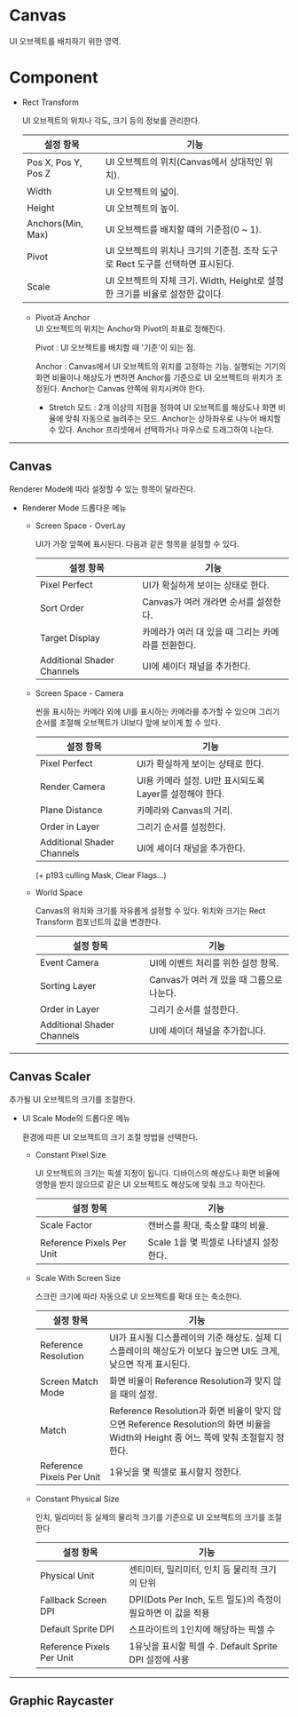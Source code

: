 # Canvas
UI 오브젝트를 배치하기 위한 영역.

# Component

- Rect Transform

    UI 오브젝트의 위치나 각도, 크기 등의 정보를 관리한다.

    |설정 항목          |기능|
    |-------------------|---------------|
    |Pos X, Pos Y, Pos Z|UI 오브젝트의 위치(Canvas에서 상대적인 위치).|
    |Width              |UI 오브젝트의 넓이.|
    |Height             |UI 오브젝트의 높이.|
    |Anchors(Min, Max)  |UI 오브젝트를 배치할 떄의 기준점(0 ~ 1).|
    |Pivot              |UI 오브젝트의 위치나 크기의 기준점. 조작 도구로 Rect 도구를 선택하면 표시된다.|
    |Scale              |UI 오브젝트의 자체 크기. Width, Height로 설정한 크기를 비율로 설정한 값이다.|

    - Pivot과 Anchor  
        UI 오브젝트의 위치는 Anchor와 Pivot의 좌표로 정해진다.

        Pivot : UI 오브젝트를 배치할 때 '기준'이 되는 점.
            
        Anchor : Canvas에서 UI 오브젝트의 위치를 고정하는 기능. 실행되는 기기의 화면 비율이나 해상도가 변하면 Anchor를 기준으로 UI 오브젝트의 위치가 조정된다. Anchor는 Canvas 안쪽에 위치시켜야 한다.  
        - Stretch 모드 : 2개 이상의 지점을 정하여 UI 오브젝트를 해상도나 화면 비율에 맞춰 자동으로 늘려주는 모드. Anchor는 상하좌우로 나누어 배치할 수 있다. Anchor 프리셋에서 선택하거나 마우스로 드래그하여 나눈다.
- - -



## Canvas
Renderer Mode에 따라 설정할 수 있는 항목이 달라진다.

- Renderer Mode 드롭다운 메뉴

    - Screen Space - OverLay
    
        UI가 가장 앞쪽에 표시된다. 다음과 같은 항목을 설정할 수 있다.
        
        |설정 항목           |기능      |
        |---------------------------|------------------|
        |Pixel Perfect              | UI가 확실하게 보이는 상태로 한다.|
        |Sort Order                 |Canvas가 여러 개라면 순서를 설정한다.|
        |Target Display|카메라가 여러 대 있을 때 그리는 카메라를 전환한다.  |
        |Additional Shader Channels |UI에 셰이더 채널을 추가한다.|

        
    - Screen Space - Camera
    
        씬을 표시하는 카메라 외에 UI를 표시하는 카메라를 추가할 수 있으며 그리기 순서를 조절해 오브젝트가 UI보다 앞에 보이게 할 수 있다.

        |설정 항목                   |기능      |
        |---------------------------|----------------------|
        |Pixel Perfect              |UI가 확실하게 보이는 상태로 한다.|
        |Render Camera              |UI용 카메라 설정. UI만 표시되도록 Layer를 설정해야 한다.|
        |Plane Distance             |카메라와 Canvas의 거리.|
        |Order in Layer             |그리기 순서를 설정한다.|
        |Additional Shader Channels |UI에 셰이더 채널을 추가한다.|
    
        (+ p193 culling Mask, Clear Flags...)
        
        
    - World Space
    
        Canvas의 위치와 크기를 자유롭게 설정할 수 있다. 위치와 크기는 Rect Transform 컴포넌트의 값을 변경한다.
    
        |설정 항목                   |기능                  |
        |---------------------------|------------------|
        |Event Camera               |UI에 이벤트 처리를 위한 설정 항목.|
        |Sorting Layer              |Canvas가 여러 개 있을 때 그룹으로 나눈다.|
        |Order in Layer             |그리기 순서를 설정한다.|
        |Additional Shader Channels |UI에 셰이더 채널을 추가합니다.|
- - -



## Canvas Scaler
추가될 UI 오브젝트의 크기를 조절한다.

- UI Scale Mode의 드롭다운 메뉴

    환경에 따른 UI 오브젝트의 크기 조절 방법을 선택한다.

    - Constant Pixel Size
        
        UI 오브젝트의 크기는 픽셀 지정이 됩니다. 디바이스의 해상도나 화면 비율에 영향을 받지 않으므로 같은 UI 오브젝트도 해상도에 맞춰 크고 작아진다.
        
        |설정 항목                  |기능              |
        |---------------------------|---------------------|
        |Scale Factor               |캔버스를 확대, 축소할 떄의 비율.        |
        |Reference Pixels Per Unit  |Scale 1을 몇 픽셀로 나타낼지 설정한다.|
            
    - Scale With Screen Size

        스크린 크기에 따라 자동으로 UI 오브젝트를 확대 또는 축소한다.
        
        |설정 항목                   |기능                            |
        |---------------------------|---------------------------------|
        |Reference Resolution       |UI가 표시될 디스플레이의 기준 해상도. 실제 디스플레이의 해상도가 이보다 높으면 UI도 크게, 낮으면 작게 표시된다.|
        |Screen Match Mode          |화면 비율이 Reference Resolution과 맞지 않을 때의 설정.|
        |Match                      |Reference Resolution과 화면 비율이 맞지 않으면 Reference Resolution의 화면 비율을 Width와 Height 중 어느 쪽에 맞춰 조절할지 정한다.|
        |Reference Pixels Per Unit  |1유닛을 몇 픽셀로 표시할지 정한다.|

    - Constant Physical Size

        인치, 밀리미터 등 실제의 물리적 크기를 기준으로 UI 오브젝트의 크기를 조절한다
        
        |설정 항목                  |기능                 |
        |---------------------------|----------------------|
        |Physical Unit              |센티미터, 밀리미터, 인치 등 물리적 크기의 단위|
        |Fallback Screen DPI        |DPI(Dots Per Inch, 도트 밀도)의 측정이 필요하면 이 값을 적용|
        |Default Sprite DPI         |스프라이트의 1인치에 해당하는 픽셀 수|
        |Reference Pixels Per Unit  |1유닛을 표시할 픽셀 수. Default Sprite DPI 설정에 사용|
- - -



## Graphic Raycaster